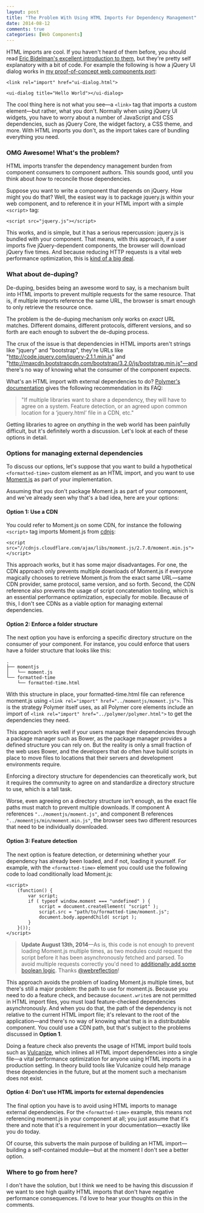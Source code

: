 ```yaml
---
layout: post
title: "The Problem With Using HTML Imports For Dependency Management"
date: 2014-08-12
comments: true
categories: [Web Components]
---
```


HTML imports are cool. If you haven't heard of them before, you should read [Eric Bidelman's excellent introduction to them](http://www.html5rocks.com/en/tutorials/webcomponents/imports/), but they're pretty self explanatory with a bit of code. For example the following is how a jQuery UI dialog works in [my proof-of-concept web components port](https://github.com/tjvantoll/ui-web-components):

<pre class="language-markup"><code>&lt;link rel="import" href="ui-dialog.html"&gt;

&lt;ui-dialog title="Hello World"&gt;&lt;/ui-dialog&gt;
</code></pre>

The cool thing here is not what you see—a `<link>` tag that imports a custom element—but rather, what you don't. Normally when using jQuery UI widgets, you have to worry about a number of JavaScript and CSS dependencies, such as jQuery Core, the widget factory, a CSS theme, and more. With HTML imports you don't, as the import takes care of bundling everything you need.

<!--more-->

### OMG Awesome! What's the problem?

HTML imports transfer the dependency management burden from component consumers to component authors. This sounds good, until you think about *how* to reconcile those dependencies.

Suppose you want to write a component that depends on jQuery. How might you do that? Well, the easiest way is to package jquery.js within your web component, and to reference it in your HTML import with a simple `<script>` tag:

<pre class="language-markup"><code>&lt;script src="jquery.js"&gt;&lt;/script&gt;
</code></pre>

This works, and is simple, but it has a serious repercussion: jquery.js is bundled with your component. That means, with this approach, if a user imports five jQuery-dependent components, the browser will download jQuery five times. And because reducing HTTP requests is a vital web performance optimization, this is [kind of a big deal](https://www.youtube.com/watch?v=H8OxKx6zKkQ).

### What about de-duping?

De-duping, besides being an awesome word to say, is a mechanism built into HTML imports to prevent multiple requests for the same resource. That is, if multiple imports reference the same URL, the browser is smart enough to only retrieve the resource once.

The problem is the de-duping mechanism only works on *exact* URL matches. Different domains, different protocols, different versions, and so forth are each enough to subvert the de-duping process.

The crux of the issue is that dependencies in HTML imports aren't strings like "jquery" and "bootstrap", they're URLs like "http://code.jquery.com/jquery-2.1.1.min.js" and "http://maxcdn.bootstrapcdn.com/bootstrap/3.2.0/js/bootstrap.min.js"—and there's no way of knowing what the consumer of the component expects.

What's an HTML import with external dependencies to do? [Polymer's documentation](http://www.polymer-project.org/resources/faq.html#loadlibs) gives the following recommendation in its FAQ:

> "If multiple libraries want to share a dependency, they will have to agree on a system. Feature detection, or an agreed upon common location for a ‘jquery.html’ file in a CDN, etc."

Getting libraries to agree on *anything* in the web world has been painfully difficult, but it's definitely worth a discussion. Let's look at each of these options in detail.

### Options for managing external dependencies

To discuss our options, let's suppose that you want to build a hypothetical `<formatted-time>` custom element as an HTML import, and you want to use [Moment.js](http://momentjs.com/) as part of your implementation.

Assuming that you don't package Moment.js as part of your component, and we've already seen why that's a bad idea, here are your options:

#### Option 1: Use a CDN

You could refer to Moment.js on some CDN, for instance the following `<script>` tag imports Moment.js from [cdnjs](http://cdnjs.com/):

<pre class="language-markup"><code>&lt;script src="//cdnjs.cloudflare.com/ajax/libs/moment.js/2.7.0/moment.min.js"&gt;&lt;/script&gt;
</code></pre>

This approach works, but it has some major disadvantages. For one, the CDN approach only prevents multiple downloads of Moment.js if everyone magically chooses to retrieve Moment.js from the exact same URL—same CDN provider, same protocol, same version, and so forth. Second, the CDN reference also prevents the usage of script concatenation tooling, which is an essential performance optimization, especially for mobile. Because of this, I don't see CDNs as a viable option for managing external dependencies.

#### Option 2: Enforce a folder structure

The next option you have is enforcing a specific directory structure on the consumer of your component. For instance, you could enforce that users have a folder structure that looks like this:

<pre class="language-shell"><code>.
├── momentjs
│   └── moment.js
└── formatted-time
    └── formatted-time.html
</code></pre>

With this structure in place, your formatted-time.html file can reference moment.js using `<link rel="import" href="../momentjs/moment.js">`. This is the strategy Polymer itself uses, as all Polymer core elements include an import of `<link rel="import" href="../polymer/polymer.html">` to get the dependencies they need.

This approach works well if your users manage their dependencies through a package manager such as Bower, as the package manager provides a defined structure you can rely on. But the reality is only a small fraction of the web uses Bower, and the developers that do often have build scripts in place to move files to locations that their servers and development environments require.

Enforcing a directory structure for dependencies can theoretically work, but it requires the community to agree on and standardize a directory structure to use, which is a tall task.

Worse, even agreeing on a directory structure isn't enough, as the exact file paths must match to prevent multiple downloads. If component A references `"../momentjs/moment.js"`, and component B references `"../momentjs/min/moment.min.js"`, the browser sees two different resources that need to be individually downloaded.

#### Option 3: Feature detection

The next option is feature detection, or determining whether your dependency has already been loaded, and if not, loading it yourself. For example, with the `<formatted-time>` element you could use the following code to load conditionally load Moment.js:

<pre class="language-markup line-numbers"><code>&lt;script&gt;
	(function() {
		var script;
		if ( typeof window.moment === "undefined" ) {
			script = document.createElement( "script" );
			script.src = "path/to/formatted-time/moment.js";
			document.body.appendChild( script );
		}
	}());
&lt;/script&gt;</code></pre>

> **Update August 13th, 2014**—As is, this code is not enough to prevent loading Moment.js multiple times, as two modules could request the script before it has been asynchronously fetched and parsed. To avoid multiple requests correctly you'd need to [additionally add some boolean logic](#comment-1540666406). Thanks [@webreflection](https://twitter.com/webreflection)!

This approach avoids the problem of loading Moment.js multiple times, but there's still a major problem: the path to use for moment.js. Because you need to do a feature check, and because `document.write`s are not permitted in HTML import files, you must load feature-checked dependencies asynchronously. And when you do that, the path of the dependency is not relative to the current HTML import file; it's relevant to the root of the application—and there's no way of knowing what that is in a distributable component. You could use a CDN path, but that's subject to the problems discussed in **Option 1**.

Doing a feature check also prevents the usage of HTML import build tools such as [Vulcanize](https://github.com/Polymer/vulcanize), which inlines all HTML import dependencies into a single file—a vital performance optimization for anyone using HTML imports in a production setting. In theory build tools like Vulcanize could help manage these dependencies in the future, but at the moment such a mechanism does not exist.

#### Option 4: Don't use HTML imports for external dependencies

The final option you have is to avoid using HTML imports to manage external dependencies. For the `<formatted-time>` example, this means not referencing moment.js in your component at all; you just assume that it's there and note that it's a requirement in your documentation—exactly like you do today.

Of course, this subverts the main purpose of building an HTML import—building a self-contained module—but at the moment I don't see a better option.

### Where to go from here?

I don't have the solution, but I think we need to be having this discussion if we want to see high quality HTML imports that don't have negative performance consequences. I'd love to hear your thoughts on this in the comments.
